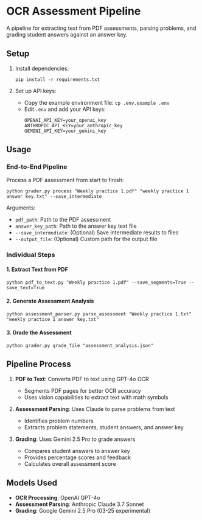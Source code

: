 # OCR Assessment Pipeline

A pipeline for extracting text from PDF assessments, parsing problems, and grading student answers against an answer key.

## Setup

1. Install dependencies:
   ```
   pip install -r requirements.txt
   ```

2. Set up API keys:
   - Copy the example environment file: `cp .env.example .env`
   - Edit `.env` and add your API keys:
     ```
     OPENAI_API_KEY=your_openai_key
     ANTHROPIC_API_KEY=your_anthropic_key
     GEMINI_API_KEY=your_gemini_key
     ```

## Usage

### End-to-End Pipeline

Process a PDF assessment from start to finish:

```
python grader.py process "Weekly practice 1.pdf" "weekly practice 1 answer key.txt" --save_intermediate
```

Arguments:
- `pdf_path`: Path to the PDF assessment
- `answer_key_path`: Path to the answer key text file
- `--save_intermediate`: (Optional) Save intermediate results to files
- `--output_file`: (Optional) Custom path for the output file

### Individual Steps

#### 1. Extract Text from PDF

```
python pdf_to_text.py "Weekly practice 1.pdf" --save_segments=True --save_text=True
```

#### 2. Generate Assessment Analysis

```
python assessment_parser.py parse_assessment "Weekly practice 1.txt" "weekly practice 1 answer key.txt"
```

#### 3. Grade the Assessment

```
python grader.py grade_file "assessment_analysis.json"
```

## Pipeline Process

1. **PDF to Text**: Converts PDF to text using GPT-4o OCR
   - Segments PDF pages for better OCR accuracy
   - Uses vision capabilities to extract text with math symbols
   
2. **Assessment Parsing**: Uses Claude to parse problems from text
   - Identifies problem numbers
   - Extracts problem statements, student answers, and answer key
   
3. **Grading**: Uses Gemini 2.5 Pro to grade answers
   - Compares student answers to answer key
   - Provides percentage scores and feedback
   - Calculates overall assessment score

## Models Used

- **OCR Processing**: OpenAI GPT-4o
- **Assessment Parsing**: Anthropic Claude 3.7 Sonnet
- **Grading**: Google Gemini 2.5 Pro (03-25 experimental)